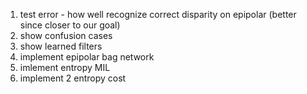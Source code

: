 1. test error - how well recognize correct disparity on epipolar (better since closer to our goal)
2. show confusion cases
3. show learned filters
4. implement epipolar bag network
5. imlement entropy MIL
6. implement 2 entropy cost




  
